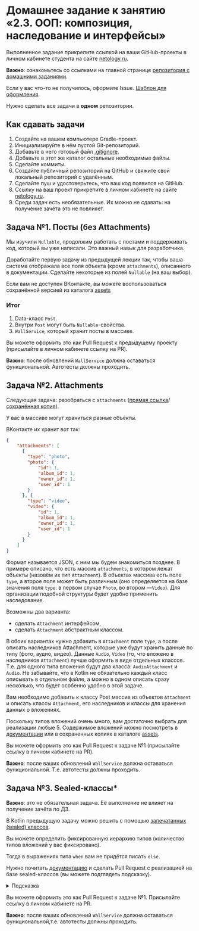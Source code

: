 # Домашнее задание к занятию «2.3. ООП: композиция, наследование и интерфейсы»

Выполненное задание прикрепите ссылкой на ваши GitHub-проекты в личном кабинете студента на сайте [netology.ru](https://netology.ru).

**Важно**: ознакомьтесь со ссылками на главной странице [репозитория с домашними заданиями](../README.md).

Если у вас что-то не получилось, оформите Issue. [Шаблон для оформления](../report-requirements.md).

Нужно сделать все задачи в **одном** репозитории.

## Как сдавать задачи

1. Создайте на вашем компьютере Gradle-проект.
1. Инициализируйте в нём пустой Git-репозиторий.
1. Добавьте в него готовый файл [.gitignore](../.gitignore).
1. Добавьте в этот же каталог остальные необходимые файлы.
1. Сделайте коммиты.
1. Создайте публичный репозиторий на GitHub и свяжите свой локальный репозиторий с удалённым.
1. Сделайте пуш и удостоверьтесь, что ваш код появился на GitHub.
1. Ссылку на ваш проект прикрепите в личном кабинете на сайте [netology.ru](https://netology.ru).
1. Среди задач есть необязательные. Их можно не сдавать: на получение зачёта это не повлияет.

## Задача №1. Посты (без Attachments)

Мы изучили `Nullable`, продолжим работать с постами и поддерживать код, который вы уже написали. Это важный навык для разработчика.

Доработайте первую задачу из предыдущей лекции так, чтобы ваша система отображала все поля объекта (кроме `attachments`), описанного в документации.
Сделайте некоторые из полей `Nullable` (на ваш выбор).  

Если вам не доступен ВКонтакте, вы можете воспользоваться сохранённой версией из каталога [assets](assets)

### Итог
1. Data-класс `Post`.
1. Внутри `Post` могут быть `Nullable`-свойства.
1. `WallService`, который хранит посты в массиве. 

Вы можете оформить это как Pull Request к предыдущему проекту (присылайте в личном кабинете ссылку на PR).

**Важно**: после обновлений `WallService` должна оставаться функциональной. Автотесты должны проходить.

## Задача №2. Attachments

Следующая задача: разобраться с `attachments` ([прямая ссылка](https://vk.com/dev/objects/attachments_w)/[сохранённая копия](assets/attachments.pdf)).

У вас в массиве могут храниться разные объекты.

ВКонтакте их хранит вот так: 

```json
{
    "attachments": [
      {
        "type": "photo",
        "photo": {
            "id": 1,
            "album_id": 1,
            "owner_id": 1,
            "user_id": 1
        }
      }, {
        "type": "video",
        "video": {
            "id": 1,
            "album_id": 1,
            "owner_id": 1,
            "user_id": 1
        }
      }
    ]
}
```

Формат называется JSON, с ним мы будем знакомиться позднее. В примере описано, что есть массив `attachments`, в котором лежат объекты (назовём их тип  `Attachment`). В объектах массива есть поле `type`, а второе поле может быть различным (оно определяется на базе значения поля `type`: в первом случае `Photo`, во втором —`Video`). Для организации подобной структуры будет удобно применить наследование.

Возможны два варианта:
* сделать `Attachment` интерфейсом,
* сделать `Attachment` абстрактным классом.

В обоих вариантах нужно добавить в `Attachment` поле `type`, а после описать наследников Attachment, которые уже будут хранить данные по типу (фото, аудио, видео). Данные `Audio`, `Video` (то, что вложено в наследников `Attachment`) лучше оформить в виде отдельных классов. Т.е. для одного типа вложения будут два класса: `AudioAttachment` и `Audio`. Не забывайте, что в Kotlin не обязательно каждый класс описывать в отдельном файле, а можно в одном описать сразу несколько, что будет особенно удобно в этой задаче.

Вам необходимо добавить к классу Post массив из объектов `Attachment` и описать классы `Attachment`, его наследников и классы для хранения данных о вложениях.

Поскольку типов вложений очень много, вам достаточно выбрать для реализации любые 5. Содержимое вложений можно посмотреть в [документации](https://vk.com/dev/objects/attachments_w) или в сохраненных копиях в каталоге [assets](assets).

Вы можете оформить это как Pull Request к задаче №1 (присылайте ссылку в личном кабинете на PR).

**Важно**: после ваших обновлений `WallService` должна оставаться функциональной. Т.е. автотесты должны проходить.

## Задача №3. Sealed-классы*

**Важно**: это не обязательная задача. Её выполнение не влияет на получение зачёта по ДЗ.

В Kotlin предыдущую задачу можно решить с помощью [запечатанных (sealed) классов](https://kotlinlang.org/docs/reference/sealed-classes.html).

Вы можете определить фиксированную иерархию типов (количество типов вложений у вас фиксировано).

Тогда в выражениях типа `when` вам не придётся писать `else`.

Нужно почитать [документацию](https://kotlinlang.org/docs/reference/sealed-classes.html) и сделать Pull Request с реализацией на базе sealed-классов (вы можете подглядеть подсказку).

<details>
<summary>Подсказка</summary>

Не забывайте, что у всех наследников есть общее поле `type`. Для sealed-классов возможна следующая реализация:
```kotlin
sealed class Attachment(val type: String)

data class VideoAttachment(val video: Video) : Attachment("video")

fun main() {
    val attachment: Attachment = VideoAttachment("stuff")
    println(attachment.type)
}
```
</details>

Вы можете оформить это как Pull Request к задаче №1. Присылайте ссылку в личном кабинете на PR.

**Важно**: после ваших обновлений `WallService` должна оставаться функциональной,т.е. автотесты должны проходить.

